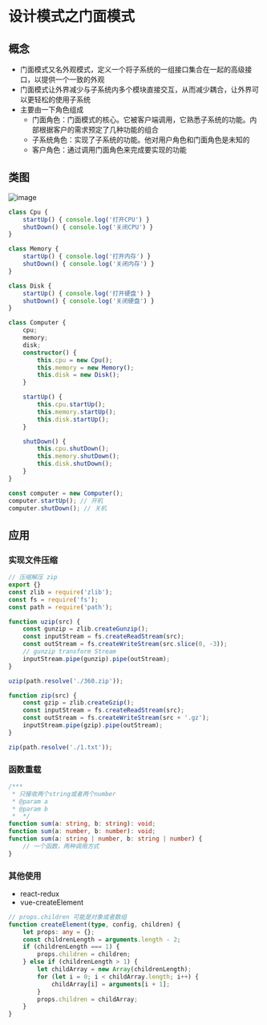 # 设计模式之门面模式

## 概念

- 门面模式又名外观模式，定义一个将子系统的一组接口集合在一起的高级接口，以提供一个一致的外观
- 门面模式让外界减少与子系统内多个模块直接交互，从而减少耦合，让外界可以更轻松的使用子系统
- 主要由一下角色组成
  - 门面角色：门面模式的核心。它被客户端调用，它熟悉子系统的功能。内部根据客户的需求预定了几种功能的组合
  - 子系统角色：实现了子系统的功能。他对用户角色和门面角色是未知的
  - 客户角色：通过调用门面角色来完成要实现的功能


## 类图

![image](/image/design/faced.png)

``` typescript
class Cpu {
    startUp() { console.log('打开CPU') }
    shutDown() { console.log('关闭CPU') }
}

class Memory {
    startUp() { console.log('打开内存') }
    shutDown() { console.log('关闭内存') }
}

class Disk {
    startUp() { console.log('打开硬盘') }
    shutDown() { console.log('关闭硬盘') }
}

class Computer {
    cpu;
    memory;
    disk;
    constructor() {
        this.cpu = new Cpu();
        this.memory = new Memory();
        this.disk = new Disk();
    }

    startUp() {
        this.cpu.startUp();
        this.memory.startUp();
        this.disk.startUp();
    }

    shutDown() {
        this.cpu.shutDown();
        this.memory.shutDown();
        this.disk.shutDown();
    }
}

const computer = new Computer();
computer.startUp(); // 开机
computer.shutDown(); // 关机
```

## 应用

### 实现文件压缩

``` typescript
// 压缩解压 zip
export {}
const zlib = require('zlib');
const fs = require('fs');
const path = require('path');

function uzip(src) {
    const gunzip = zlib.createGunzip();
    const inputStream = fs.createReadStream(src);
    const outStream = fs.createWriteStream(src.slice(0, -3));
    // gunzip transform Stream
    inputStream.pipe(gunzip).pipe(outStream);
}

uzip(path.resolve('./360.zip'));

function zip(src) {
    const gzip = zlib.createGzip();
    const inputStream = fs.createReadStream(src);
    const outStream = fs.createWriteStream(src + '.gz');
    inputStream.pipe(gzip).pipe(outStream);
}

zip(path.resolve('./1.txt'));
```

### 函数重载

``` typescript
/***
 * 只接收两个string或者两个number
 * @param a
 * @param b
 *  */
function sum(a: string, b: string): void;
function sum(a: number, b: number): void;
function sum(a: string | number, b: string | number) {
    // 一个函数，两种调用方式
}
```

### 其他使用

- react-redux
- vue-createElement

``` typescript
// props.children 可能是对象或者数组
function createElement(type, config, children) {
    let props: any = {};
    const childrenLength = arguments.length - 2;
    if (childrenLength === 1) {
        props.children = children;
    } else if (childrenLength > 1) {
        let childArray = new Array(childrenLength);
        for (let i = 0; i < childArray.length; i++) {
            childArray[i] = arguments[i + 1];
        }
        props.children = childArray;
    }
}
```
